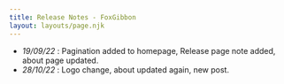 ```yaml
---
title: Release Notes - FoxGibbon
layout: layouts/page.njk
---
```


-   _19/09/22_ : Pagination added to homepage, Release page note added, about page updated.
-   _28/10/22_ : Logo change, about updated again, new post.
